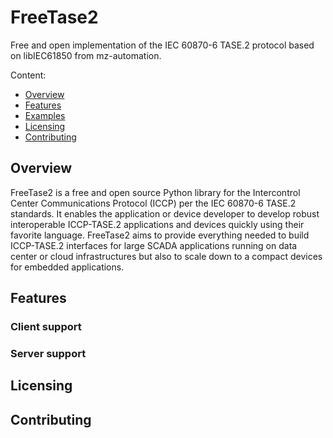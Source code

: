 # FreeTase2
Free and open implementation of the IEC 60870-6 TASE.2 protocol based on libIEC61850 from mz-automation.

Content:

* [Overview](#overview)
* [Features](#features)
* [Examples](#examples)
* [Licensing](#commercial-licenses-and-support)
* [Contributing](#contributing)

## Overview
FreeTase2 is a free and open source Python library for the Intercontrol Center Communications Protocol (ICCP) per the IEC 60870-6 TASE.2 standards. It enables the application or device developer to develop robust interoperable ICCP-TASE.2 applications and devices quickly using their favorite language. FreeTase2 aims to provide everything needed to build ICCP-TASE.2 interfaces for large SCADA applications running on data center or cloud infrastructures but also to scale down to a compact devices for embedded applications.

## Features
### Client support
### Server support
## Licensing
## Contributing



